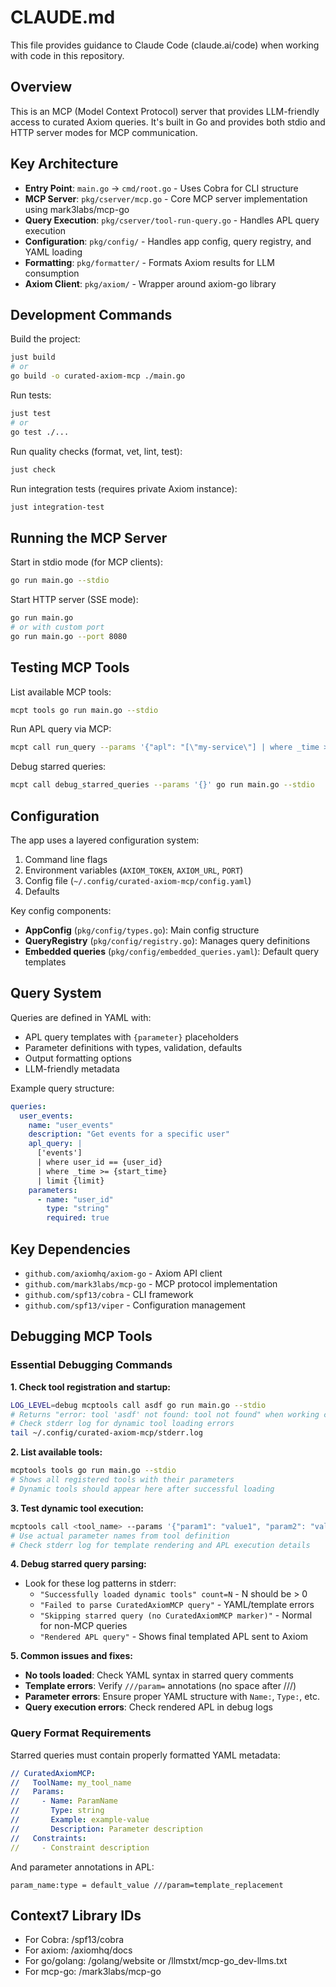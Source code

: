 # CLAUDE.md

This file provides guidance to Claude Code (claude.ai/code) when working with code in this repository.

## Overview

This is an MCP (Model Context Protocol) server that provides LLM-friendly access to curated Axiom queries. It's built in Go and provides both stdio and HTTP server modes for MCP communication.

## Key Architecture

- **Entry Point**: `main.go` → `cmd/root.go` - Uses Cobra for CLI structure
- **MCP Server**: `pkg/cserver/mcp.go` - Core MCP server implementation using mark3labs/mcp-go
- **Query Execution**: `pkg/cserver/tool-run-query.go` - Handles APL query execution
- **Configuration**: `pkg/config/` - Handles app config, query registry, and YAML loading
- **Formatting**: `pkg/formatter/` - Formats Axiom results for LLM consumption
- **Axiom Client**: `pkg/axiom/` - Wrapper around axiom-go library

## Development Commands

Build the project:
```bash
just build
# or
go build -o curated-axiom-mcp ./main.go
```

Run tests:
```bash
just test
# or
go test ./...
```

Run quality checks (format, vet, lint, test):
```bash
just check
```

Run integration tests (requires private Axiom instance):
```bash
just integration-test
```

## Running the MCP Server

Start in stdio mode (for MCP clients):
```bash
go run main.go --stdio
```

Start HTTP server (SSE mode):
```bash
go run main.go
# or with custom port
go run main.go --port 8080
```

## Testing MCP Tools

List available MCP tools:
```bash
mcpt tools go run main.go --stdio
```

Run APL query via MCP:
```bash
mcpt call run_query --params '{"apl": "[\"my-service\"] | where _time > ago(1h) | count"}' go run main.go --stdio
```

Debug starred queries:
```bash
mcpt call debug_starred_queries --params '{}' go run main.go --stdio
```

## Configuration

The app uses a layered configuration system:
1. Command line flags
2. Environment variables (`AXIOM_TOKEN`, `AXIOM_URL`, `PORT`)
3. Config file (`~/.config/curated-axiom-mcp/config.yaml`)
4. Defaults

Key config components:
- **AppConfig** (`pkg/config/types.go`): Main config structure
- **QueryRegistry** (`pkg/config/registry.go`): Manages query definitions
- **Embedded queries** (`pkg/config/embedded_queries.yaml`): Default query templates

## Query System

Queries are defined in YAML with:
- APL query templates with `{parameter}` placeholders
- Parameter definitions with types, validation, defaults
- Output formatting options
- LLM-friendly metadata

Example query structure:
```yaml
queries:
  user_events:
    name: "user_events"
    description: "Get events for a specific user"
    apl_query: |
      ['events']
      | where user_id == {user_id}
      | where _time >= {start_time}
      | limit {limit}
    parameters:
      - name: "user_id"
        type: "string"
        required: true
```

## Key Dependencies

- `github.com/axiomhq/axiom-go` - Axiom API client
- `github.com/mark3labs/mcp-go` - MCP protocol implementation
- `github.com/spf13/cobra` - CLI framework
- `github.com/spf13/viper` - Configuration management

## Debugging MCP Tools

### Essential Debugging Commands

**1. Check tool registration and startup:**
```bash
LOG_LEVEL=debug mcptools call asdf go run main.go --stdio
# Returns "error: tool 'asdf' not found: tool not found" when working correctly
# Check stderr log for dynamic tool loading errors
tail ~/.config/curated-axiom-mcp/stderr.log
```

**2. List available tools:**
```bash
mcptools tools go run main.go --stdio
# Shows all registered tools with their parameters
# Dynamic tools should appear here after successful loading
```

**3. Test dynamic tool execution:**
```bash
mcptools call <tool_name> --params '{"param1": "value1", "param2": "value2"}' go run main.go --stdio
# Use actual parameter names from tool definition
# Check stderr log for template rendering and APL execution details
```

**4. Debug starred query parsing:**
- Look for these log patterns in stderr:
  - `"Successfully loaded dynamic tools" count=N` - N should be > 0
  - `"Failed to parse CuratedAxiomMCP query"` - YAML/template errors
  - `"Skipping starred query (no CuratedAxiomMCP marker)"` - Normal for non-MCP queries
  - `"Rendered APL query"` - Shows final templated APL sent to Axiom

**5. Common issues and fixes:**
- **No tools loaded**: Check YAML syntax in starred query comments
- **Template errors**: Verify `///param=` annotations (no space after ///)
- **Parameter errors**: Ensure proper YAML structure with `Name:`, `Type:`, etc.
- **Query execution errors**: Check rendered APL in debug logs

### Query Format Requirements

Starred queries must contain properly formatted YAML metadata:

```yaml
// CuratedAxiomMCP:
//   ToolName: my_tool_name
//   Params:
//     - Name: ParamName
//       Type: string
//       Example: example-value
//       Description: Parameter description
//   Constraints:
//     - Constraint description
```

And parameter annotations in APL:
```apl
param_name:type = default_value ///param=template_replacement
```

## Context7 Library IDs

- For Cobra: /spf13/cobra
- For axiom: /axiomhq/docs
- For go/golang: /golang/website or /llmstxt/mcp-go_dev-llms.txt
- For mcp-go: /mark3labs/mcp-go
